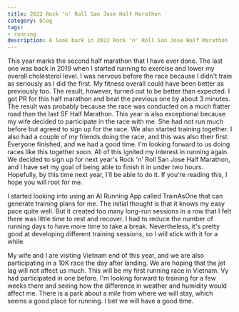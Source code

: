 ```yaml
---
title: 2022 Rock 'n' Roll San Jose Half Marathon
category: blog
tags:
- running
description: A look back in 2022 Rock 'n' Roll San Jose Half Marathon
---
```


This year marks the second half marathon that I have ever done. The last one was back in 2019 when I started running to exercise and lower my overall cholesterol level. I was nervous before the race because I didn't train as seriously as I did the first. My fitness overall could have been better as previously too. The result, however, turned out to be better than expected. I got PR for this half marathon and beat the previous one by about 3 minutes. The result was probably because the race was conducted on a much flatter road than the last SF Half Marathon. This year is also exceptional because my wife decided to participate in the race with me. She had not run much before but agreed to sign up for the race. We also started training together. I also had a couple of my friends doing the race, and this was also their first. Everyone finished, and we had a good time. I'm looking forward to us doing races like this together soon. All of this ignited my interest in running again. We decided to sign up for next year's Rock 'n' Roll San Jose Half Marathon, and I have set my goal of being able to finish it in under two hours. Hopefully, by this time next year, I'll be able to do it. If you're reading this, I hope you will root for me. 

I started looking into using an AI Running App called TrainAsOne that can generate training plans for me. The initial thought is that it knows my easy pace quite well. But it created too many long-run sessions in a row that I felt there was little time to rest and recover. I had to reduce the number of running days to have more time to take a break. Nevertheless, it's pretty good at developing different training sessions, so I will stick with it for a while.

My wife and I are visiting Vietnam end of this year, and we are also participating in a 10K race the day after landing. We are hoping that the jet lag will not affect us much. This will be my first running race in Vietnam. Vy had participated in one before. I'm looking forward to training for a few weeks there and seeing how the difference in weather and humidity would affect me. There is a park about a mile from where we will stay, which seems a good place for running. I bet we will have a good time.
